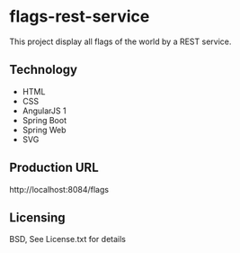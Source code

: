 # flags-rest-service

This project display all flags of the world by a REST service.

Technology
----------

* HTML
* CSS
* AngularJS 1
* Spring Boot
* Spring Web
* SVG

Production URL
----------

http://localhost:8084/flags


Licensing
---------

BSD, See License.txt for details
